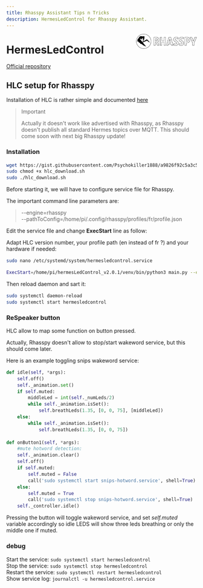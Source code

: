 ```yaml
---
title: Rhasspy Assistant Tips n Tricks
description: HermesLedControl for Rhasspy Assistant.
---
```


<img align="right" src="../images/rhasspyLogoLong.png" width="160" style="top: 15px">

# HermesLedControl

[Official repository](https://github.com/project-alice-assistant/HermesLedControl)

## HLC setup for Rhasspy

Installation of HLC is rather simple and documented [here](https://github.com/project-alice-assistant/HermesLedControl/wiki/Installation-&-update)

> Important
>
> Actually it doesn't work like advertised with Rhasspy, as Rhasspy doesn't publish all standard Hermes topics over MQTT. This should come soon with next big Rhasspy update!

### Installation

```bash
wget https://gist.githubusercontent.com/Psychokiller1888/a9826f92c5a3c5d03f34d182fda1ce4c/raw/cbb53252dd55dc4e9f5f6064a493f0981cf133fb/hlc_download.sh
sudo chmod +x hlc_download.sh
sudo ./hlc_download.sh
```

Before starting it, we will have to configure service file for Rhasspy.

The important command line parameters are:
> --engine=rhasspy<br />
> --pathToConfig=/home/pi/.config/rhasspy/profiles/fr/profile.json

Edit the service file and change **ExecStart** line as follow:

Adapt HLC version number, your profile path (en instead of fr ?) and your hardware if needed:


```bash
sudo nano /etc/systemd/system/hermesledcontrol.service
```

```bash
ExecStart=/home/pi/hermesLedControl_v2.0.1/venv/bin/python3 main.py --engine=rhasspy --pathToConfig=/home/pi/.config/rhasspy/profiles/fr/profile.json --hardware=respeaker2 --pattern=kiboost
```

Then reload daemon and sart it:

```bash
sudo systemctl daemon-reload
sudo systemctl start hermesledcontrol
```

### ReSpeaker button

HLC allow to map some function on button pressed.

Actually, Rhasspy doesn't allow to stop/start wakeword service, but this should come later.

Here is an example toggling snips wakeword service:

```python
def idle(self, *args):
	self.off()
	self._animation.set()
	if self.muted:
		middleLed = int(self._numLeds/2)
		while self._animation.isSet():
			self.breathLeds(1.35, [0, 0, 75], [middleLed])
	else:
		while self._animation.isSet():
			self.breathLeds(1.35, [0, 0, 75])

def onButton1(self, *args):
	#mute hotword detection:
	self._animation.clear()
	self.off()
	if self.muted:
		self.muted = False
		call('sudo systemctl start snips-hotword.service', shell=True)
	else:
		self.muted = True
		call('sudo systemctl stop snips-hotword.service', shell=True)
	self._controller.idle()
```

Pressing the button will toggle wakeword service, and set *self.muted* variable accordingly so idle LEDS will show three leds breathing or only the middle one if muted.

### debug

Start the service: `sudo systemctl start hermesledcontrol`<br />
Stop the service: `sudo systemctl stop hermesledcontrol`<br />
Restart the service: `sudo systemctl restart hermesledcontrol`<br />
Show service log: `journalctl -u hermesledcontrol.service`<br />



